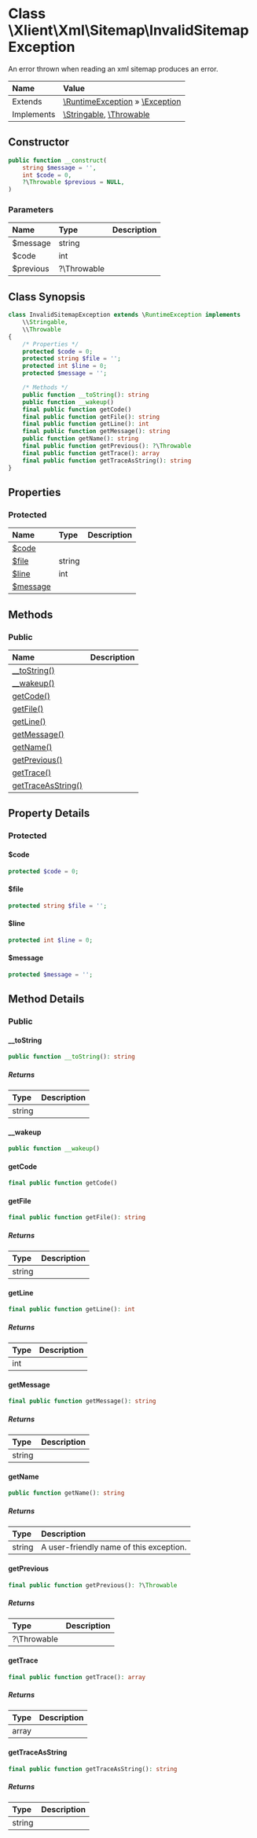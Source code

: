 # Class \Xlient\Xml\Sitemap\InvalidSitemapException

An error thrown when reading an xml sitemap produces an error.

| Name | Value |
| :--- | :--- |
| Extends | [\RuntimeException](https://www.php.net/manual/en/class.runtimeexception.php) » [\Exception](https://www.php.net/manual/en/class.exception.php) |
| Implements | [\Stringable](https://www.php.net/manual/en/class.stringable.php), [\Throwable](https://www.php.net/manual/en/class.throwable.php) |

## Constructor

```php
public function __construct(
    string $message = '',
    int $code = 0,
    ?\Throwable $previous = NULL,
)
```

### Parameters

| Name | Type | Description |
| :--- | :--- | :--- |
| $message | string |  |
| $code | int |  |
| $previous | ?\\Throwable |  |

## Class Synopsis
```php
class InvalidSitemapException extends \RuntimeException implements 
    \\Stringable,
    \\Throwable
{
    /* Properties */
    protected $code = 0;
    protected string $file = '';
    protected int $line = 0;
    protected $message = '';

    /* Methods */
    public function __toString(): string
    public function __wakeup()
    final public function getCode()
    final public function getFile(): string
    final public function getLine(): int
    final public function getMessage(): string
    public function getName(): string
    final public function getPrevious(): ?\Throwable
    final public function getTrace(): array
    final public function getTraceAsString(): string
}
```

## Properties

### Protected

| Name | Type |Description |
| :--- | :--- | :--- |
| [$code](#code) |  |  |
| [$file](#file) | string |  |
| [$line](#line) | int |  |
| [$message](#message) |  |  |

## Methods

### Public

| Name | Description |
| :--- | :--- |
| [\_\_toString()](/docs/xml/sitemap/invalid\-sitemap\-exception/to\-string.md) |  |
| [\_\_wakeup()](/docs/xml/sitemap/invalid\-sitemap\-exception/wakeup.md) |  |
| [getCode()](/docs/xml/sitemap/invalid\-sitemap\-exception/get\-code.md) |  |
| [getFile()](/docs/xml/sitemap/invalid\-sitemap\-exception/get\-file.md) |  |
| [getLine()](/docs/xml/sitemap/invalid\-sitemap\-exception/get\-line.md) |  |
| [getMessage()](/docs/xml/sitemap/invalid\-sitemap\-exception/get\-message.md) |  |
| [getName()](/docs/xml/sitemap/invalid\-sitemap\-exception/get\-name.md) |  |
| [getPrevious()](/docs/xml/sitemap/invalid\-sitemap\-exception/get\-previous.md) |  |
| [getTrace()](/docs/xml/sitemap/invalid\-sitemap\-exception/get\-trace.md) |  |
| [getTraceAsString()](/docs/xml/sitemap/invalid\-sitemap\-exception/get\-trace\-as\-string.md) |  |

## Property Details

### Protected

<a id="code"></a>

#### $code

```php
protected $code = 0;
```

<a id="file"></a>

#### $file

```php
protected string $file = '';
```

<a id="line"></a>

#### $line

```php
protected int $line = 0;
```

<a id="message"></a>

#### $message

```php
protected $message = '';
```

## Method Details

### Public

<a id="to-string"></a>

#### \_\_toString

```php
public function __toString(): string
```

##### Returns

| Type | Description |
| :--- | :--- |
| string |  |

<a id="wakeup"></a>

#### \_\_wakeup

```php
public function __wakeup()
```

<a id="get-code"></a>

#### getCode

```php
final public function getCode()
```

<a id="get-file"></a>

#### getFile

```php
final public function getFile(): string
```

##### Returns

| Type | Description |
| :--- | :--- |
| string |  |

<a id="get-line"></a>

#### getLine

```php
final public function getLine(): int
```

##### Returns

| Type | Description |
| :--- | :--- |
| int |  |

<a id="get-message"></a>

#### getMessage

```php
final public function getMessage(): string
```

##### Returns

| Type | Description |
| :--- | :--- |
| string |  |

<a id="get-name"></a>

#### getName

```php
public function getName(): string
```

##### Returns

| Type | Description |
| :--- | :--- |
| string | A user-friendly name of this exception. |

<a id="get-previous"></a>

#### getPrevious

```php
final public function getPrevious(): ?\Throwable
```

##### Returns

| Type | Description |
| :--- | :--- |
| ?\\Throwable |  |

<a id="get-trace"></a>

#### getTrace

```php
final public function getTrace(): array
```

##### Returns

| Type | Description |
| :--- | :--- |
| array |  |

<a id="get-trace-as-string"></a>

#### getTraceAsString

```php
final public function getTraceAsString(): string
```

##### Returns

| Type | Description |
| :--- | :--- |
| string |  |